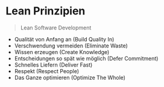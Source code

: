 # Lean Prinzipien
> Lean Software Development

* Qualität von Anfang an (Build Quality In)
* Verschwendung vermeiden (Eliminate Waste)
* Wissen erzeugen (Create Knowledge)
* Entscheidungen so spät wie möglich (Defer Commitment)
* Schnelles Liefern (Deliver Fast)
* Respekt (Respect People)
* Das Ganze optimieren (Optimize The Whole)

